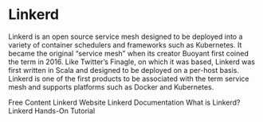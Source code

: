 # Linkerd

Linkerd is an open source service mesh designed to be deployed into a variety of container schedulers and frameworks such as Kubernetes. It became the original “service mesh” when its creator Buoyant first coined the term in 2016. Like Twitter’s Finagle, on which it was based, Linkerd was first written in Scala and designed to be deployed on a per-host basis. Linkerd is one of the first products to be associated with the term service mesh and supports platforms such as Docker and Kubernetes.

<ResourceGroupTitle>Free Content</ResourceGroupTitle>
<BadgeLink colorScheme='blue' badgeText='Official Website' href='https://linkerd.io/'>Linkerd Website</BadgeLink>
<BadgeLink colorScheme='blue' badgeText='Documentation' href='https://linkerd.io/2.11/overview/'>Linkerd Documentation</BadgeLink>
<BadgeLink colorScheme='blue' badgeText='Read' href='https://www.techtarget.com/searchitoperations/definition/Linkerd'>What is Linkerd?</BadgeLink>
<BadgeLink colorScheme='blue' badgeText='Watch' href='https://www.youtube.com/watch?v=8slsvCQze2o&t=1380s'>Linkerd Hands-On Tutorial</BadgeLink>
